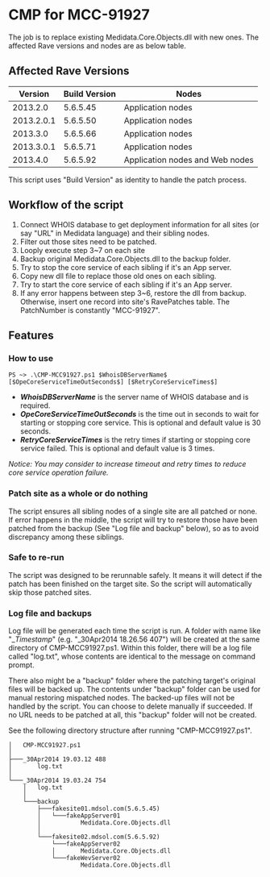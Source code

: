 # CMP for MCC-91927
The job is to replace existing Medidata.Core.Objects.dll with new ones. The affected Rave versions and nodes are as below table.

## Affected Rave Versions
|Version |Build Version |Nodes|
|---------|-----------------------|---------------|
|2013.2.0|	5.6.5.45 |Application nodes|
|2013.2.0.1	|5.6.5.50| Application nodes|
|2013.3.0	|5.6.5.66| Application nodes|
|2013.3.0.1	|5.6.5.71| Application nodes|
|2013.4.0		|5.6.5.92| Application nodes and Web nodes|

This script uses "Build Version" as identity to handle the patch process.

## Workflow of the script
1. Connect WHOIS database to get deployment information for all sites (or say "URL" in Medidata language) and their sibling nodes.
2. Filter out those sites need to be patched.
2. Looply execute step 3~7 on each site
3.    Backup original Medidata.Core.Objects.dll to the backup folder.
4.    Try to stop the core service of each sibling if it's an App server.
5.    Copy new dll file to replace those old ones on each sibling.
6.    Try to start the core service of each sibling if it's an App server.
7.    If any error happens between step 3~6, restore the dll from backup. Otherwise, insert one record into site's RavePatches table. The PatchNumber is constantly "MCC-91927".

## Features

### How to use

```
PS ~> .\CMP-MCC91927.ps1 $WhoisDBServerName$ [$OpeCoreServiceTimeOutSeconds$] [$RetryCoreServiceTimes$]
```

- **$WhoisDBServerName$** is the server name of WHOIS database and is required.
- **$OpeCoreServiceTimeOutSeconds$** is the time out in seconds to wait for starting or stopping core service. This is optional and default value is 30 seconds.
- **$RetryCoreServiceTimes$** is the retry times if starting or stopping core service failed. This is optional and default value is 3 times.

*Notice: You may consider to increase timeout and retry times to reduce core service operation failure.*

### Patch site as a whole or do nothing
The script ensures all sibling nodes of a single site are all patched or none. If error happens in the middle, the script will try to restore those have been patched from the backup (See "Log file and backup" below), so as to avoid discrepancy among these siblings.

### Safe to re-run
The script was designed to be rerunnable safely. It means it will detect if the patch has been finished on the target site. So the script will automatically skip those patched sites.

### Log file and backups
Log file will be generated each time the script is run. A folder with name like "_$Timestamp$" (e.g. "_30Apr2014 18.26.56 407") will be created at the same directory of CMP-MCC91927.ps1. Within this folder, there will be a log file called "log.txt", whose contents are identical to the message on command prompt. 

There also might be a "backup" folder where the patching target's original files will be backed up. The contents under "backup" folder can be used for manual restoring mispatched nodes. The backed-up files will not be handled by the script. You can choose to delete manually if succeeded. If no URL needs to be patched at all, this "backup" folder will not be created. 

See the following directory structure after running "CMP-MCC91927.ps1".

```
│   CMP-MCC91927.ps1
│
├───_30Apr2014 19.03.12 488
│       log.txt
│
└───_30Apr2014 19.03.24 754
    │   log.txt
    │
    └───backup
        ├───fakesite01.mdsol.com(5.6.5.45)
        │   └───fakeAppServer01
        │           Medidata.Core.Objects.dll
        │
        └───fakesite02.mdsol.com(5.6.5.92)
            └───fakeAppServer02
            │       Medidata.Core.Objects.dll        
            └───fakeWevServer02
                    Medidata.Core.Objects.dll
```



